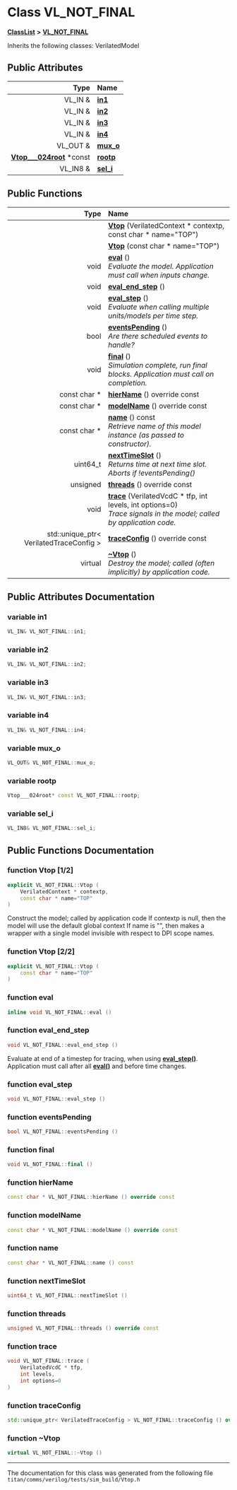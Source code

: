 

# Class VL\_NOT\_FINAL



[**ClassList**](annotated.md) **>** [**VL\_NOT\_FINAL**](classVL__NOT__FINAL.md)








Inherits the following classes: VerilatedModel


















## Public Attributes

| Type | Name |
| ---: | :--- |
|  VL\_IN & | [**in1**](#variable-in1)  <br> |
|  VL\_IN & | [**in2**](#variable-in2)  <br> |
|  VL\_IN & | [**in3**](#variable-in3)  <br> |
|  VL\_IN & | [**in4**](#variable-in4)  <br> |
|  VL\_OUT & | [**mux\_o**](#variable-mux_o)  <br> |
|  [**Vtop\_\_\_024root**](classVtop______024root.md) \*const | [**rootp**](#variable-rootp)  <br> |
|  VL\_IN8 & | [**sel\_i**](#variable-sel_i)  <br> |
















## Public Functions

| Type | Name |
| ---: | :--- |
|   | [**Vtop**](#function-vtop-12) (VerilatedContext \* contextp, const char \* name="TOP") <br> |
|   | [**Vtop**](#function-vtop-22) (const char \* name="TOP") <br> |
|  void | [**eval**](#function-eval) () <br>_Evaluate the model. Application must call when inputs change._  |
|  void | [**eval\_end\_step**](#function-eval_end_step) () <br> |
|  void | [**eval\_step**](#function-eval_step) () <br>_Evaluate when calling multiple units/models per time step._  |
|  bool | [**eventsPending**](#function-eventspending) () <br>_Are there scheduled events to handle?_  |
|  void | [**final**](#function-final) () <br>_Simulation complete, run final blocks. Application must call on completion._  |
|  const char \* | [**hierName**](#function-hiername) () override const<br> |
|  const char \* | [**modelName**](#function-modelname) () override const<br> |
|  const char \* | [**name**](#function-name) () const<br>_Retrieve name of this model instance (as passed to constructor)._  |
|  uint64\_t | [**nextTimeSlot**](#function-nexttimeslot) () <br>_Returns time at next time slot. Aborts if !eventsPending()_  |
|  unsigned | [**threads**](#function-threads) () override const<br> |
|  void | [**trace**](#function-trace) (VerilatedVcdC \* tfp, int levels, int options=0) <br>_Trace signals in the model; called by application code._  |
|  std::unique\_ptr&lt; VerilatedTraceConfig &gt; | [**traceConfig**](#function-traceconfig) () override const<br> |
| virtual  | [**~Vtop**](#function-vtop) () <br>_Destroy the model; called (often implicitly) by application code._  |




























## Public Attributes Documentation




### variable in1 

```C++
VL_IN& VL_NOT_FINAL::in1;
```






### variable in2 

```C++
VL_IN& VL_NOT_FINAL::in2;
```






### variable in3 

```C++
VL_IN& VL_NOT_FINAL::in3;
```






### variable in4 

```C++
VL_IN& VL_NOT_FINAL::in4;
```






### variable mux\_o 

```C++
VL_OUT& VL_NOT_FINAL::mux_o;
```






### variable rootp 

```C++
Vtop___024root* const VL_NOT_FINAL::rootp;
```






### variable sel\_i 

```C++
VL_IN8& VL_NOT_FINAL::sel_i;
```



## Public Functions Documentation




### function Vtop [1/2]


```C++
explicit VL_NOT_FINAL::Vtop (
    VerilatedContext * contextp,
    const char * name="TOP"
) 
```



Construct the model; called by application code If contextp is null, then the model will use the default global context If name is "", then makes a wrapper with a single model invisible with respect to DPI scope names. 


        



### function Vtop [2/2]

```C++
explicit VL_NOT_FINAL::Vtop (
    const char * name="TOP"
) 
```






### function eval 

```C++
inline void VL_NOT_FINAL::eval () 
```






### function eval\_end\_step 


```C++
void VL_NOT_FINAL::eval_end_step () 
```



Evaluate at end of a timestep for tracing, when using [**eval\_step()**](classVL__NOT__FINAL.md#function-eval_step). Application must call after all [**eval()**](classVL__NOT__FINAL.md#function-eval) and before time changes. 


        



### function eval\_step 

```C++
void VL_NOT_FINAL::eval_step () 
```






### function eventsPending 

```C++
bool VL_NOT_FINAL::eventsPending () 
```






### function final 

```C++
void VL_NOT_FINAL::final () 
```






### function hierName 

```C++
const char * VL_NOT_FINAL::hierName () override const
```






### function modelName 

```C++
const char * VL_NOT_FINAL::modelName () override const
```






### function name 

```C++
const char * VL_NOT_FINAL::name () const
```






### function nextTimeSlot 

```C++
uint64_t VL_NOT_FINAL::nextTimeSlot () 
```






### function threads 

```C++
unsigned VL_NOT_FINAL::threads () override const
```






### function trace 

```C++
void VL_NOT_FINAL::trace (
    VerilatedVcdC * tfp,
    int levels,
    int options=0
) 
```






### function traceConfig 

```C++
std::unique_ptr< VerilatedTraceConfig > VL_NOT_FINAL::traceConfig () override const
```






### function ~Vtop 

```C++
virtual VL_NOT_FINAL::~Vtop () 
```




------------------------------
The documentation for this class was generated from the following file `titan/comms/verilog/tests/sim_build/Vtop.h`

